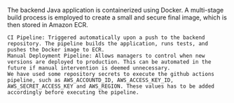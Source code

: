 The backend Java application is containerized using Docker. A multi-stage build process is employed to create a small and secure final image, which is then stored in Amazon ECR.

    CI Pipeline: Triggered automatically upon a push to the backend repository. The pipeline builds the application, runs tests, and pushes the Docker image to ECR.
    Manual Deployment Pipeline: Allows managers to control when new versions are deployed to production. This can be automated in the future if manual intervention is deemed unnecessary.
    We have used some repository secrets to execute the github actions pipeline, such as AWS_ACCOUNTD_ID, AWS_ACCESS_KEY_ID, AWS_SECRET_ACCESS_KEY and AWS_REGION. These values has to be added accordingly before executing the pipeline.

